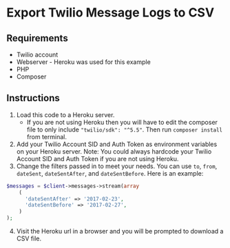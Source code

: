 # Export Twilio Message Logs to CSV

## Requirements

* Twilio account
* Webserver - Heroku was used for this example
* PHP
* Composer

## Instructions

1. Load this code to a Heroku server.
    * If you are not using Heroku then you will have to edit the composer file to only include `"twilio/sdk": "^5.5"`. Then run `composer install` from terminal.
2. Add your Twilio Account SID and Auth Token as environment variables on your Heroku server. Note: You could always hardcode your Twilio Account SID and Auth Token if you are not using Heroku.
3. Change the filters passed in to meet your needs. You can use `to`, `from`, `dateSent`, `dateSentAfter`, and `dateSentBefore`. Here is an example:

```php
$messages = $client->messages->stream(array
    (   
      'dateSentAfter' => '2017-02-23', 
      'dateSentBefore' => '2017-02-27',
    )
);
```

4. Visit the Heroku url in a browser and you will be prompted to download a CSV file.
